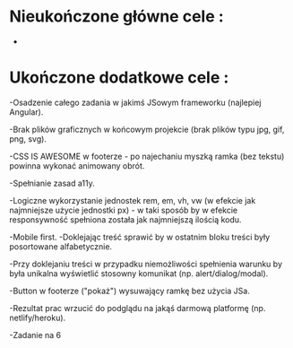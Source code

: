 
# Nieukończone główne cele :

-

# Ukończone dodatkowe cele :

-Osadzenie całego zadania w jakimś JSowym frameworku (najlepiej Angular).

-Brak plików graficznych w końcowym projekcie (brak plików typu jpg, gif, png, svg).

-CSS IS AWESOME w footerze - po najechaniu myszką ramka (bez tekstu) powinna wykonać animowany obrót.

-Spełnianie zasad a11y.

-Logiczne wykorzystanie jednostek rem, em, vh, vw (w efekcie jak najmniejsze użycie jednostki px) - w taki sposób by w efekcie responsywność spełniona została jak najmniejszą ilością kodu.

-Mobile first.
-Doklejając treść sprawić by w ostatnim bloku treści były posortowane alfabetycznie.

-Przy doklejaniu treści w przypadku niemożliwości spełnienia warunku by była unikalna wyświetlić stosowny komunikat (np. alert/dialog/modal).

-Button w footerze ("pokaż") wysuwający ramkę bez użycia JSa.

-Rezultat prac wrzucić do podglądu na jakąś darmową platformę (np. netlify/heroku).

-Zadanie na 6
